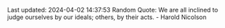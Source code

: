 Last updated: 2024-04-02 14:37:53
Random Quote: We are all inclined to judge ourselves by our ideals; others, by their acts. - Harold Nicolson